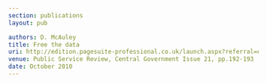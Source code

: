 ```yaml
---
section: publications
layout: pub

authors: D. McAuley
title: Free the data
uri: http://edition.pagesuite-professional.co.uk/launch.aspx?referral=other&pnum=192&refresh=q04PLg1590Xk&EID=4ba92dfe-08ee-438f-a709-7e96ca441567&skip=
venue: Public Service Review, Central Government Issue 21, pp.192-193
date: October 2010
---
```

